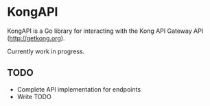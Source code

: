 # KongAPI
KongAPI is a Go library for interacting with the Kong API Gateway API (http://getkong.org).

Currently work in progress.

## TODO
* Complete API implementation for endpoints
* Write TODO